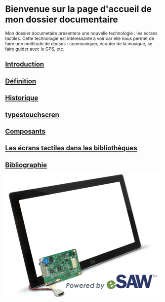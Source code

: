 # Bienvenue sur la page d'accueil de mon dossier documentaire 

Mon dossier documetaire présentera une nouvelle technologie : les écrans tactiles. Cette technologie est intéressante à voir car elle nous permet de faire une multitude de choses : communiquer, écouter de la musique, se faire guider avec le GPS, etc.


## [Introduction](Introduction.md)

## [Définition](Definition.md)

## [Historique](Historique.md)

## [typestouchscren](typestouchscreen.md)

## [Composants](composants.md)
 
## [Les écrans tactiles dans les bibliothèques](lesecranstactilesdanslesbibliotheques)

## [Bibliographie](bibliographie.md)


![touchscreen](IntelliTouch.png) 
